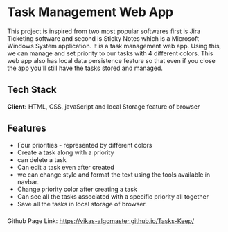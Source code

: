 
# Task Management Web App

This project is inspired from two most popular softwares first is Jira Ticketing software and second is Sticky Notes which is a Microsoft Windows System
application.
It is a task management web app. Using this, we can manage and set priority to our tasks with 4 different colors. This web app
also has local data persistence feature so that even if you close the app you'll still have the tasks stored and managed.

## Tech Stack
**Client:** HTML, CSS, javaScript and local Storage feature of browser

## Features
- Four priorities - represented by different colors
- Create a task along with a priority
- can delete a task
- Can edit a task even after created
- we can change style and format the text using the tools available in navbar.
- Change priority color after creating a task
- Can see all the tasks associated with a specific priority all together
- Save all the tasks in local storage of browser. 

###
Github Page Link: https://vikas-algomaster.github.io/Tasks-Keep/
